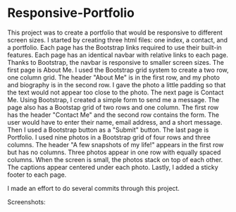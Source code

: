 # Responsive-Portfolio
This project was to create a portfolio that would be responsive to different screen sizes. 
I started by creating three html files: one index, a contact, and a portfolio. Each page has the Bootstrap links required to use their built-in features. 
Each page has an identical navbar with relative links to each page. Thanks to Bootstrap, the navbar is responsive to smaller screen sizes. 
The first page is About Me. I used the Bootstrap grid system to create a two row, one column grid. The header "About Me" is in the first row, and my photo and biography is in the second row. I gave the photo a little padding so that the text would not appear too close to the photo. 
The next page is Contact Me. Using Bootstrap, I created a simple form to send me a message. The page also has a Bootstap grid of two rows and one column. The first row has the header "Contact Me" and the second row contains the form. The user would have to enter their name, email address, and a short message. Then I used a Bootstrap button as a "Submit" button. 
The last page is Portfolio. I used nine photos in a Bootstrap grid of four rows and three columns. The header "A few snapshots of my life!" appears in the first row but has no columns. Three photos appear in one row with equally spaced columns. When the screen is small, the photos stack on top of each other. The captions appear centered under each photo. 
Lastly, I added a sticky footer to each page. 

I made an effort to do several commits through this project. 

Screenshots:
<link href="assets/_Users_shannonquinn_Desktop_Responsive-Portfolio_index.html.png">
<link href="assets/_Users_shannonquinn_Desktop_Responsive-Portfolio_contact.html.png">
<link href="assets/_Users_shannonquinn_Desktop_Responsive-Portfolio_portfolio.html.png">

